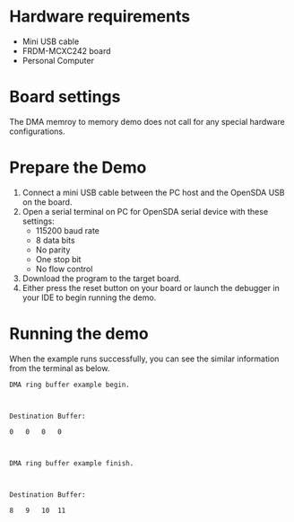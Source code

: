 Hardware requirements
=====================
- Mini USB cable
- FRDM-MCXC242 board
- Personal Computer

Board settings
==============
The DMA memroy to memory demo does not call for any special hardware configurations.

Prepare the Demo
===============
1. Connect a mini USB cable between the PC host and the OpenSDA USB on the board.
2. Open a serial terminal on PC for OpenSDA serial device with these settings:
   - 115200 baud rate
   - 8 data bits
   - No parity
   - One stop bit
   - No flow control
3. Download the program to the target board.
4. Either press the reset button on your board or launch the debugger in your IDE to begin running
   the demo.

Running the demo
================
When the example runs successfully, you can see the similar information from the terminal as below.
~~~~~~~~~~~~~~~~~~~~~
DMA ring buffer example begin.



Destination Buffer:

0	0	0	0	



DMA ring buffer example finish.



Destination Buffer:

8	9	10	11	
~~~~~~~~~~~~~~~~~~~~~



